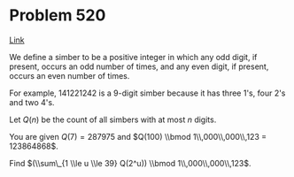 # Problem 520

[Link](https://projecteuler.net/problem=520)

We define a simber to be a positive integer in which any odd digit, if present, occurs an odd number of times, and any even digit, if present, occurs an even number of times.

For example, $141221242$ is a $9$-digit simber because it has three $1$'s, four $2$'s and two $4$'s. 

Let $Q(n)$ be the count of all simbers with at most $n$ digits.

You are given $Q(7) = 287975$ and $Q(100) \\bmod 1\\,000\\,000\\,123 = 123864868$.

Find $(\\sum\_{1 \\le u \\le 39} Q(2^u)) \\bmod 1\\,000\\,000\\,123$.